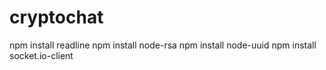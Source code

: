 # cryptochat
npm install readline
npm install node-rsa
npm install node-uuid
npm install socket.io-client
